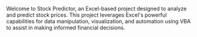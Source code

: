 
Welcome to Stock Predictor, an Excel-based project designed to analyze and predict stock prices. This project leverages Excel's powerful capabilities for data manipulation, visualization, and automation using VBA to assist in making informed financial decisions.
